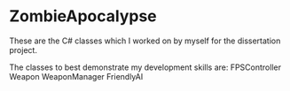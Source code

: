 # ZombieApocalypse
These are the C# classes which I worked on by myself for the dissertation project.
  
The classes to best demonstrate my development skills are:
  FPSController
  Weapon
  WeaponManager
  FriendlyAI
